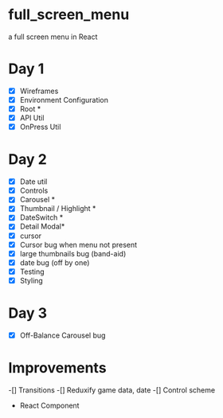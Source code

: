 # full_screen_menu

a full screen menu in React

# Day 1
-[x] Wireframes
-[x] Environment Configuration
-[x] Root *
-[x] API Util
-[x] OnPress Util

# Day 2
-[x] Date util
-[x] Controls
-[x] Carousel *
-[x] Thumbnail / Highlight *
-[x] DateSwitch *
-[x] Detail Modal*
-[x] cursor
-[x] Cursor bug when menu not present
-[x] large thumbnails bug (band-aid)
-[x] date bug (off by one)
-[x] Testing
-[x] Styling

# Day 3
-[x] Off-Balance Carousel bug

# Improvements
-[] Transitions
-[] Reduxify game data, date
-[] Control scheme


* React Component
